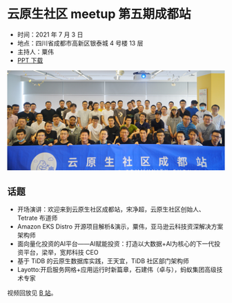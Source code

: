 # 云原生社区 meetup 第五期成都站

- 时间：2021 年 7 月 3 日
- 地点：四川省成都市高新区银泰城 4 号楼 13 层
- 主持人：粟伟
- [PPT 下载](https://github.com/cloudnativeto/academy/tree/master/meetup/05-chengdu)

![云原生社区 meetup 第五期成都站合影](cloud-native-chengdu.jpg)

## 话题

- 开场演讲：欢迎来到云原生社区成都站，宋净超，云原生社区创始人、Tetrate 布道师
- Amazon EKS Distro 开源项目解析&演示，粟伟，亚马逊云科技资深解决方案架构师
- 面向量化投资的AI平台——AI赋能投资：打造以大数据+AI为核心的下一代投资平台，梁举，宽邦科技 CEO
- 基于 TiDB 的云原生数据库实践，王天宜，TiDB 社区部门架构师
- Layotto:开启服务网格+应用运行时新篇章，石建伟（卓与），蚂蚁集团高级技术专家

视频回放见 [B 站](https://space.bilibili.com/515485124/channel/detail?cid=189955)。